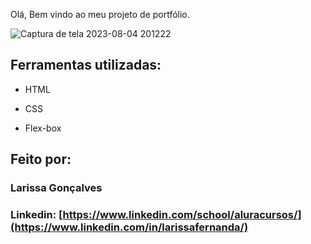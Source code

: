 Olá, Bem vindo ao meu projeto de portfólio.

![Captura de tela 2023-08-04 201222](https://github.com/larissafpg/portifolio/assets/125370692/f64581a3-d593-4a38-aa3b-518cc1b751c5)


## Ferramentas utilizadas:

* HTML

* CSS

* Flex-box

## Feito por:

### Larissa Gonçalves

### Linkedin: [https://www.linkedin.com/school/aluracursos/](https://www.linkedin.com/in/larissafernanda/)

